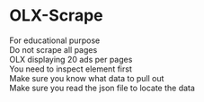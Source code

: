 # OLX-Scrape
For educational purpose \
Do not scrape all pages \
OLX displaying 20 ads per pages \
You need to inspect element first \
Make sure you know what data to pull out \
Make sure you read the json file to locate the data
